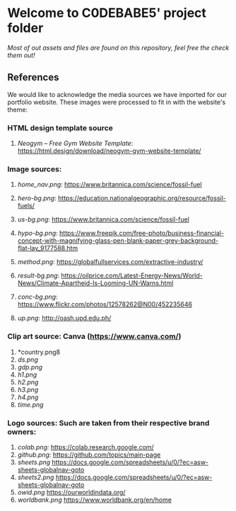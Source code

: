 # Welcome to C0DEBABE5' project folder

*Most of out assets and files are found on this repository, feel free the check them out!*

## References

We would like to acknowledge the media sources we have imported for our portfolio website. These images were processed to fit in with the website's theme:

### HTML design template source

1. *Neogym – Free Gym Website Template*: https://html.design/download/neogym-gym-website-template/




### Image sources:


1. *home_nav.png*: 	  https://www.britannica.com/science/fossil-fuel
2. *hero-bg.png*:		  https://education.nationalgeographic.org/resource/fossil-fuels/
3. *us-bg.png*:		    https://www.britannica.com/science/fossil-fuel
4. *hypo-bg.png*:		  https://www.freepik.com/free-photo/business-financial-concept-with-magnifying-glass-pen-blank-paper-grey-background-flat-lay_9177588.htm

5. *method.png*:		  https://globalfullservices.com/extractive-industry/
6. *result-bg.png*:	  https://oilprice.com/Latest-Energy-News/World-News/Climate-Apartheid-Is-Looming-UN-Warns.html
7. *conc-bg.png*:		  https://www.flickr.com/photos/12578262@N00/452235646
8. *up.png*:			    http://oash.upd.edu.ph/



### Clip art source: Canva (https://www.canva.com/)

1. *country.png8
2. *ds.png*
3. *gdp.png*
4. *h1.png*
5. *h2.png*
6. *h3.png*
7. *h4.png*
8. *time.png*


### Logo sources: Such are taken from their respective brand owners:

1. *colab.png:*		  https://colab.research.google.com/
2. *github.png:* 		https://github.com/topics/main-page
3. *sheets.png* 		https://docs.google.com/spreadsheets/u/0/?ec=asw-sheets-globalnav-goto
4. *sheets2.png*    https://docs.google.com/spreadsheets/u/0/?ec=asw-sheets-globalnav-goto
5. *owid.png* 		  https://ourworldindata.org/
6. *worldbank.png* 	https://www.worldbank.org/en/home
